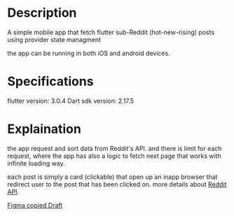 # Description

A simple mobile app that fetch flutter sub-Reddit (hot-new-rising) posts using provider state managment

the app can be running in both iOS and android devices.

# Specifications

flutter version: 3.0.4
Dart sdk version: 2.17.5

# Explaination

the app request and sort data from Reddit's API. and there is limit for each request, where the app has also a logic to fetch next page that works with infinite loading way.

each post is simply a card (clickable) that open up an inapp browser that redirect user to the post that has been clicked on.
more details about [Reddit API](https://www.reddit.com/dev/api/).

[Figma copied Draft](https://www.figma.com/file/epCYlVG9v0FgE3oljOhrny/flutter-sub-Riddet-app?node-id=0%3A1)
